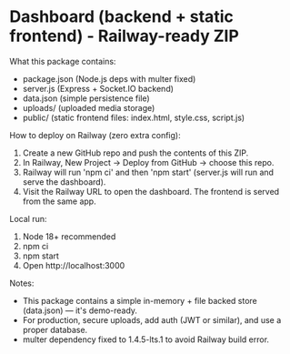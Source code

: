 Dashboard (backend + static frontend) - Railway-ready ZIP
=======================================================

What this package contains:
- package.json         (Node.js deps with multer fixed)
- server.js            (Express + Socket.IO backend)
- data.json            (simple persistence file)
- uploads/             (uploaded media storage)
- public/              (static frontend files: index.html, style.css, script.js)

How to deploy on Railway (zero extra config):
1. Create a new GitHub repo and push the contents of this ZIP.
2. In Railway, New Project -> Deploy from GitHub -> choose this repo.
3. Railway will run 'npm ci' and then 'npm start' (server.js will run and serve the dashboard).
4. Visit the Railway URL to open the dashboard. The frontend is served from the same app.

Local run:
1. Node 18+ recommended
2. npm ci
3. npm start
4. Open http://localhost:3000

Notes:
- This package contains a simple in-memory + file backed store (data.json) — it's demo-ready.
- For production, secure uploads, add auth (JWT or similar), and use a proper database.
- multer dependency fixed to 1.4.5-lts.1 to avoid Railway build error.

